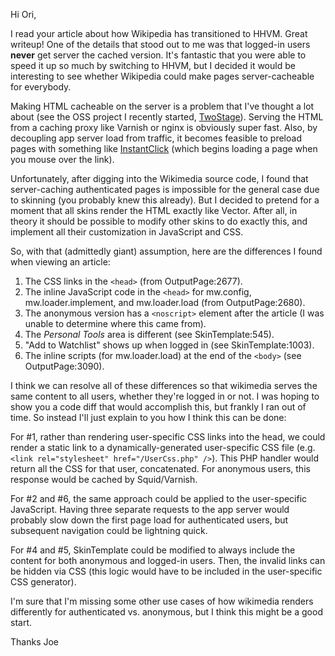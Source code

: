 Hi Ori,

I read your article about how Wikipedia has transitioned to HHVM.  Great writeup!  One of the details that stood out to me was that logged-in users **never** get server the cached version.  It's fantastic that you were able to speed it up so much by switching to HHVM, but I decided it would be interesting to see whether Wikipedia could make pages server-cacheable for everybody.

Making HTML cacheable on the server is a problem that I've thought a lot about (see the OSS project I recently started, [TwoStage](http://www.twostage.io)).  Serving the HTML from a caching proxy like Varnish or nginx is obviously super fast.  Also, by decoupling app server load from traffic, it becomes feasible to preload pages with something like [InstantClick](http://instantclick.io) (which begins loading a page when you mouse over the link).

Unfortunately, after digging into the Wikimedia source code, I found that server-caching authenticated pages is impossible for the general case due to skinning (you probably knew this already).  But I decided to pretend for a moment that all skins render the HTML exactly like Vector.  After all, in theory it should be possible to modify other skins to do exactly this, and implement all their customization in JavaScript and CSS. 

So, with that (admittedly giant) assumption, here are the differences I found when viewing an article:

1. The CSS links in the `<head>` (from OutputPage:2677).
1. The inline JavaScript code in the `<head>` for mw.config, mw.loader.implement, and mw.loader.load (from OutputPage:2680).  
1. The anonymous version has a `<noscript>` element after the article (I was unable to determine where this came from).
1. The *Personal Tools* area is different (see SkinTemplate:545).
1. "Add to Watchlist" shows up when logged in (see SkinTemplate:1003).
1. The inline scripts (for mw.loader.load) at the end of the `<body>` (see OutputPage:3090).

I think we can resolve all of these differences so that wikimedia serves the same content to all users, whether they're logged in or not.  I was hoping to show you a code diff that would accomplish this, but frankly I ran out of time.  So instead I'll just explain to you how I think this can be done:

For #1, rather than rendering user-specific CSS links into the head, we could render a static link to a dynamically-generated user-specific CSS file (e.g. `<link rel="stylesheet" href="/UserCss.php" />`).  This PHP handler would return all the CSS for that user, concatenated.  For anonymous users, this response would be cached by Squid/Varnish.

For #2 and #6, the same approach could be applied to the user-specific JavaScript.  Having three separate requests to the app server would probably slow down the first page load for authenticated users, but subsequent navigation could be lightning quick.

For #4 and #5, SkinTemplate could be modified to always include the content for both anonymous and logged-in users.  Then, the invalid links can be hidden via CSS (this logic would have to be included in the user-specific CSS generator). 
  
I'm sure that I'm missing some other use cases of how wikimedia renders differently for authenticated vs. anonymous, but I think this might be a good start. 

Thanks
Joe
